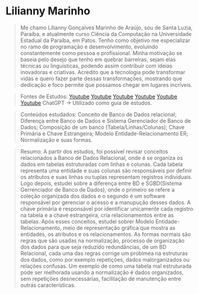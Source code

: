# Lilianny Marinho

> Me chamo Lilianny Gonçalves Marinho de Araújo, sou de Santa Luzia, Paraíba, e atualmente curso Ciência da Computação na Universidade Estadual da Paraíba, em Patos. Tenho como objetivo me especializar no ramo de programação e desenvolvimento, evoluindo constantemente como pessoa e profissional. Minha motivação se baseia pelo desejo que tenho em quebrar barreiras, sejam elas técnicas ou linguísticas, podendo assim contribuir com ideias inovadoras e criativas. Acredito que a tecnologia pode transformar vidas e quero fazer parte dessas transformações, mostrando que dedicação e foco permite que possamos chegar em lugares incríveis.

> Fontes de  Estudos:
[Youtube](https://youtu.be/1nVfkblf-c8?si=l0PKUD8SJg-7iUul)
[Youtube](https://youtu.be/2y33edbRCRw?si=P-pkyqlS2vhiU9IP)
[Youtube](https://youtu.be/yQkp1Eze400?si=SP_E5wjArwJ6Ob7M)
[Youtube](https://youtu.be/tRK4-wkTt9I?si=7pOZzy8t9Dof2-E8)
[Youtube](https://youtu.be/xN7B-_9YqAE?si=7_U4Td6KJlqhNLCH)
[Youtube](https://youtu.be/TOFZQ5wm1UI?si=2PfepFaDgaTQyEar)
>ChatGPT -> Utilizado como guia de estudos.

> Conteúdos estudados: Conceito de Banco de Dados relacional; Diferença entre Banco de Dados e Sistema Gerenciador de Banco de Dados; Composição de um banco (Tabela/Linhas/Colunas); Chave Primária e Chave Estrangeira; Modelo Entidade-Relacionamento ER; Normalização e suas formas.

> Resumo: 
>A partir dos estudos, foi possível revisar conceitos relacionados a Banco de Dados Relacional, onde é se organiza os dados em tabelas estruturadas com linhas e colunas. Cada tabela representa uma entidade e suas colunas são responsáveis por definir os atributos e suas linhas ou tuplas representam registros individuais. Logo depois, estudei sobre a diferença entre BD e SGBD(Sistema Gerrenciador de Banco de Dados), onde o primeiro se refere a coleção organizada dos dados e o segundo é um software responsável por gerenciar o acesso e a manupução desses dados. A chave primária é responsável por identificar unicamente cada registro na tabela e a chave estrangeira, cria relacionamentos entre as tabelas.
>Após esses conceitos, estudei sobrer Modelo Entidade-Relacionamento, meio de representação gráfica que mostra as entidades, os atributos e os relacionamentos. As formas normais são regras que são usadas na normalização, processo de organização dos dados para que seja reduzido redundâncias, de um BD Relacional, cada uma das regras corrige um problmea na estruturas dos dados, como por exemplo repetições, dados malorganizados ou relações confusas. Um exemplo de como uma tabela mal estruturada pode ser melhorada usando a normalização é dados organizados, sem repetições desnecessárias, facilitação de manutenção entre outras características.
